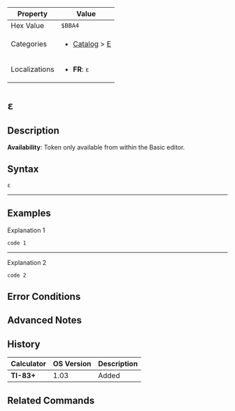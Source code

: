 | Property      | Value |
|---------------|-------|
| Hex Value     | `$BBA4`|
| Categories    | <ul><li>[Catalog](<../categories/Catalog.md>) > [Ε](<../categories/Catalog.md#Ε>)</li></ul> |
| Localizations | <ul><li><b>FR</b>: `ε`</li></ul> |

# `ε`

## Description



<b>Availability</b>: Token only available from within the Basic editor.

## Syntax
`ε`

<hr>

## Examples

Explanation 1
```ti-basic
code 1
```
---
Explanation 2
```ti-basic
code 2
```

## Error Conditions


## Advanced Notes


## History
| Calculator | OS Version | Description |
|------------|------------|-------------|
| <b>TI-83+</b> | 1.03 | Added

## Related Commands

    